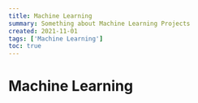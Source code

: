 ```yaml
---
title: Machine Learning
summary: Something about Machine Learning Projects
created: 2021-11-01
tags: ['Machine Learning']
toc: true
---
```


# Machine Learning